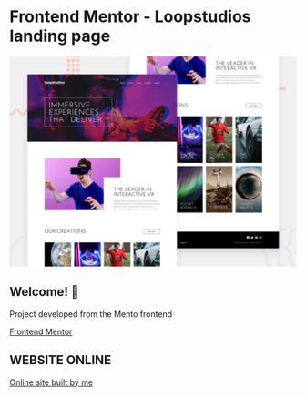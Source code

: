 # Frontend Mentor - Loopstudios landing page

![Design preview for the Loopstudios landing page coding challenge](./design/desktop-preview.jpg)

## Welcome! 👋

Project developed from the Mento frontend

[Frontend Mentor](https://www.frontendmentor.io)

## WEBSITE ONLINE 

[Online site built by me](https://rodrigo-souza-dev.github.io/Frontend-Mentor-Loopstudios-landing-page/)
